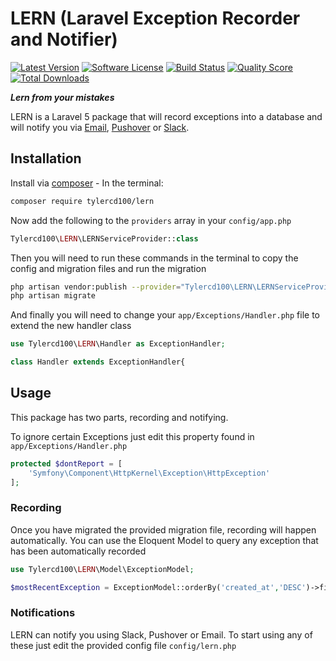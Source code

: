 # LERN (Laravel Exception Recorder and Notifier)
[![Latest Version](https://img.shields.io/github/release/tylercd100/lern.svg?style=flat-square)](https://github.com/tylercd100/lern/releases)
[![Software License](https://img.shields.io/badge/license-MIT-brightgreen.svg?style=flat-square)](LICENSE.md)
[![Build Status](https://img.shields.io/travis/tylercd100/lern/master.svg?style=flat-square)](https://travis-ci.org/tylercd100/lern)
[![Quality Score](https://img.shields.io/scrutinizer/g/tylercd100/lern.svg?style=flat-square)](https://scrutinizer-ci.com/g/tylercd100/lern)
[![Total Downloads](https://img.shields.io/packagist/dt/tylercd100/lern.svg?style=flat-square)](https://packagist.org/packages/tylercd100/lern)

**_Lern from your mistakes_**

LERN is a Laravel 5 package that will record exceptions into a database and will notify you via [Email](https://laravel.com/docs/master/mail), [Pushover](https://pushover.net/) or [Slack](https://slack.com/).


## Installation

Install via [composer](https://getcomposer.org/) - In the terminal:

```bash
composer require tylercd100/lern
```

Now add the following to the `providers` array in your `config/app.php`

```php
Tylercd100\LERN\LERNServiceProvider::class
```

Then you will need to run these commands in the terminal to copy the config and migration files and run the migration

```bash
php artisan vendor:publish --provider="Tylercd100\LERN\LERNServiceProvider"
php artisan migrate
```

And finally you will need to change your `app/Exceptions/Handler.php` file to extend the new handler class

```php
use Tylercd100\LERN\Handler as ExceptionHandler;

class Handler extends ExceptionHandler{
```

## Usage
This package has two parts, recording and notifying.

To ignore certain Exceptions just edit this property found in `app/Exceptions/Handler.php`
```php
protected $dontReport = [
	'Symfony\Component\HttpKernel\Exception\HttpException'
];
```

### Recording
Once you have migrated the provided migration file, recording will happen automatically. You can use the Eloquent Model to query any exception that has been automatically recorded
```php
use Tylercd100\LERN\Model\ExceptionModel;

$mostRecentException = ExceptionModel::orderBy('created_at','DESC')->first()
```

### Notifications
LERN can notify you using Slack, Pushover or Email. To start using any of these just edit the provided config file `config/lern.php`
